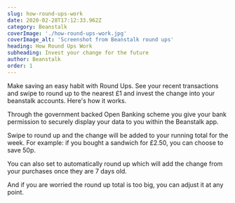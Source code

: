 ```yaml
---
slug: how-round-ups-work
date: 2020-02-28T17:12:33.962Z
category: Beanstalk
coverImage: './how-round-ups-work.jpg'
coverImage_alt: 'Screenshot from Beanstalk round ups'
heading: How Round Ups Work
subheading: Invest your change for the future
author: Beanstalk
order: 1
---
```


Make saving an easy habit with Round Ups. See your recent transactions and swipe to round up to the nearest £1 and invest the change into your beanstalk accounts. Here's how it works.

Through the government backed Open Banking scheme you give your bank permission to securely display your data to you within the Beanstalk app.

Swipe to round up and the change will be added to your running total for the week. For example: if you bought a sandwich for £2.50, you can choose to save 50p.

You can also set to automatically round up which will add the change from your purchases once they are 7 days old.

And if you are worried the round up total is too big, you can adjust it at any point.